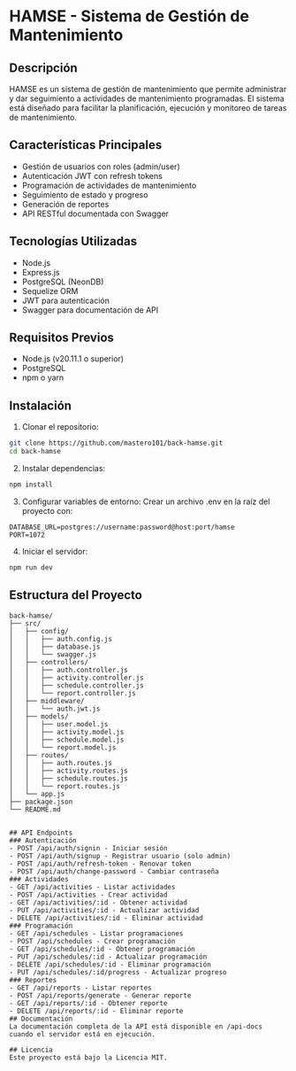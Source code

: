 # HAMSE - Sistema de Gestión de Mantenimiento
## Descripción
HAMSE es un sistema de gestión de mantenimiento que permite administrar y dar seguimiento a actividades de mantenimiento programadas. El sistema está diseñado para facilitar la planificación, ejecución y monitoreo de tareas de mantenimiento.

## Características Principales
- Gestión de usuarios con roles (admin/user)
- Autenticación JWT con refresh tokens
- Programación de actividades de mantenimiento
- Seguimiento de estado y progreso
- Generación de reportes
- API RESTful documentada con Swagger
## Tecnologías Utilizadas
- Node.js
- Express.js
- PostgreSQL (NeonDB)
- Sequelize ORM
- JWT para autenticación
- Swagger para documentación de API
## Requisitos Previos
- Node.js (v20.11.1 o superior)
- PostgreSQL
- npm o yarn
## Instalación
1. Clonar el repositorio:
```bash
git clone https://github.com/mastero101/back-hamse.git
cd back-hamse
 ```

2. Instalar dependencias:
```bash
npm install
 ```

3. Configurar variables de entorno:
   Crear un archivo .env en la raíz del proyecto con:
```plaintext
DATABASE_URL=postgres://username:password@host:port/hamse
PORT=1072
 ```

4. Iniciar el servidor:
```bash
npm run dev
 ```

## Estructura del Proyecto
```plaintext
back-hamse/
├── src/
│   ├── config/
│   │   ├── auth.config.js
│   │   ├── database.js
│   │   └── swagger.js
│   ├── controllers/
│   │   ├── auth.controller.js
│   │   ├── activity.controller.js
│   │   ├── schedule.controller.js
│   │   └── report.controller.js
│   ├── middleware/
│   │   └── auth.jwt.js
│   ├── models/
│   │   ├── user.model.js
│   │   ├── activity.model.js
│   │   ├── schedule.model.js
│   │   └── report.model.js
│   ├── routes/
│   │   ├── auth.routes.js
│   │   ├── activity.routes.js
│   │   ├── schedule.routes.js
│   │   └── report.routes.js
│   └── app.js
├── package.json
└── README.md
 ```
```

## API Endpoints
### Autenticación
- POST /api/auth/signin - Iniciar sesión
- POST /api/auth/signup - Registrar usuario (solo admin)
- POST /api/auth/refresh-token - Renovar token
- POST /api/auth/change-password - Cambiar contraseña
### Actividades
- GET /api/activities - Listar actividades
- POST /api/activities - Crear actividad
- GET /api/activities/:id - Obtener actividad
- PUT /api/activities/:id - Actualizar actividad
- DELETE /api/activities/:id - Eliminar actividad
### Programación
- GET /api/schedules - Listar programaciones
- POST /api/schedules - Crear programación
- GET /api/schedules/:id - Obtener programación
- PUT /api/schedules/:id - Actualizar programación
- DELETE /api/schedules/:id - Eliminar programación
- PUT /api/schedules/:id/progress - Actualizar progreso
### Reportes
- GET /api/reports - Listar reportes
- POST /api/reports/generate - Generar reporte
- GET /api/reports/:id - Obtener reporte
- DELETE /api/reports/:id - Eliminar reporte
## Documentación
La documentación completa de la API está disponible en /api-docs cuando el servidor está en ejecución.

## Licencia
Este proyecto está bajo la Licencia MIT.